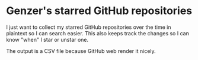 # Genzer's starred GitHub repositories

I just want to collect my starred GitHub repositories over the time in plaintext so I can search easier. This also keeps track the changes so I can know "when" I star or unstar one.

The output is a CSV file because GitHub web render it nicely.
